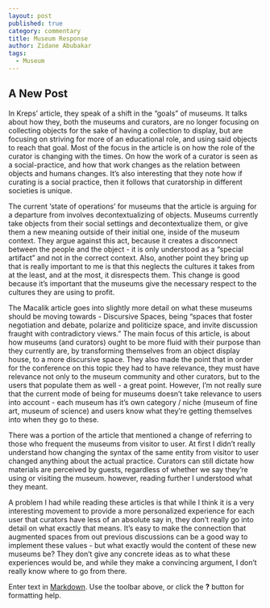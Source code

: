 ```yaml
---
layout: post
published: true
category: commentary
title: Museum Response
author: Zidane Abubakar
tags:
  - Museum
---
```

## A New Post
In Kreps’ article, they speak of a shift in the “goals” of museums. It talks about how they, both the museums and curators,  are no longer focusing on collecting objects for the sake of having a collection to display, but are focusing on striving for more of an educational role, and using said objects to reach that goal. Most of the focus in the article is on how the role of the curator is changing with the times. On how the work of a curator is seen as a social-practice, and how that work changes as the relation between objects and humans changes. It’s also interesting that they note how if curating is a social practice, then it follows that curatorship in different societies is unique.

The current ‘state of operations’ for museums that the article is arguing for a departure from involves decontextualizing of objects. Museums currently take objects from their social settings and decontextualize them, or give them a new meaning outside of their initial one, inside of the museum context. They argue against this act, because it creates a disconnect between the people and the object - it is only understood as a “special artifact” and not in the correct context. Also, another point they bring up that is really important to me is that this neglects the cultures it takes from at the least, and at the most, it disrespects them. This change is good because it’s important that the museums give the necessary respect to the cultures they are using to profit.

The Macalik article goes into slightly more detail on what these museums should be moving towards - Discursive Spaces, being “spaces that foster negotiation and debate, polarize and politicize space, and invite discussion fraught with contradictory views.”  The main focus of this article, is about how museums (and curators) ought to be more fluid with their purpose than they currently are, by transforming themselves from an object display house, to a more discursive space. They also made the point that in order for the conference on this topic they had to have relevance, they must have relevance not only to the museum community and other curators, but to the users that populate them as well - a great point. However, I’m not really sure that the current mode of being for museums doesn’t take relevance to users into account - each museum has it’s own category / niche (museum of fine art, museum of science) and users know what they’re getting themselves into when they go to these.  

There was a portion of the article that mentioned a change of referring to those who frequent the museums from visitor to user. At first I didn’t really understand how changing the syntax of the same entity from visitor to user changed anything about the actual practice. Curators can still dictate how materials are perceived by guests, regardless of whether we say they’re using or visiting the museum. however, reading further I understood what they meant. 

A problem I had while reading these articles is that while I think it is a very interesting movement to provide a more personalized experience for each user that curators have less of an absolute say in, they don’t really go into detail on what exactly that means. It’s easy to make the connection that augmented spaces from out previous discussions can be a good way to implement these values - but what exactly would the content of these new museums be? They don’t give any concrete ideas as to what these experiences would be, and while they make a convincing argument, I don’t really know where to go from there.

Enter text in [Markdown](http://daringfireball.net/projects/markdown/). Use the toolbar above, or click the **?** button for formatting help.
